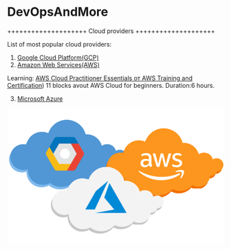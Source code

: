 # DevOpsAndMore

++++++++++++++++++++ Cloud providers ++++++++++++++++++++ 

List of most popular cloud providers:
1. [Google Cloud Platform(GCP)](https://cloud.google.com)
2. [Amazon Web Services(AWS)](https://aws.amazon.com)

Learning:
[AWS Cloud Practitioner Essentials от AWS Training and Certification](https://www.aws.training/Details/eLearning?id=60697))
11 blocks avout AWS Cloud for beginners.
Duration:6 hours. 

3. [Microsoft Azure](https://azure.microsoft.com)

![GCP-vs-AZURE-vs-AWS](GCP-vs-AZURE-vs-AWS.png)
